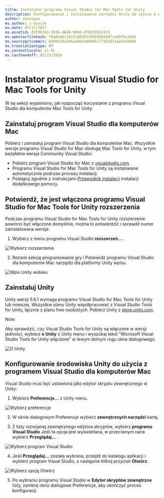 ```yaml
---
title: Instalator programu Visual Studio for Mac Tools for Unity
description: Konfigurowanie i instalowanie narzędzi Unity do użycia w programie Visual Studio dla komputerów Mac
author: dantogno
ms.author: v-davian
ms.date: 07/17/2017
ms.assetid: 83FDD7A3-5D16-4B4B-9080-078E3FB5C623
ms.openlocfilehash: f9a6da6c30132d6303705019919dfcad9f8cd484
ms.sourcegitcommit: b400528a83bea06d208d95c77282631ae4a93091
ms.translationtype: MT
ms.contentlocale: pl-PL
ms.lasthandoff: 05/23/2018
---
```

# <a name="setup-visual-studio-for-mac-tools-for-unity"></a>Instalator programu Visual Studio for Mac Tools for Unity

W tej sekcji wyjaśniono, jak rozpocząć korzystanie z programu Visual Studio dla komputerów Mac Tools for Unity.

## <a name="install-visual-studio-for-mac"></a>Zainstaluj program Visual Studio dla komputerów Mac

Pobierz i zainstaluj program Visual Studio dla komputerów Mac. Wszystkie wersje programu Visual Studio for Mac obsługę Mac Tools for Unity, w tym bezpłatna wersja Community Visual Studio:

* Pobierz program Visual Studio for Mac z [visualstudio.com](https://www.visualstudio.com/).
* Programu Visual Studio for Mac Tools for Unity są instalowane automatycznie podczas procesu instalacji.
* Postępuj zgodnie z instrukcjami [Przewodnik instalacji](installation.md) instalacji dodatkowego pomocy.

## <a name="confirm-that-the-visual-studio-for-mac-tools-for-unity-extension-is-enabled"></a>Potwierdź, że jest włączona programu Visual Studio for Mac Tools for Unity rozszerzenia

Podczas programu Visual Studio for Mac Tools for Unity rozszerzenie powinno być włączone domyślnie, można to potwierdzić i sprawdź numer zainstalowana wersja:

1.  Wybierz z menu programu Visual Studio **rozszerzeń...** .

  ![Wybierz rozszerzenia](media/setup-vsmac-tools-unity-image1.png)

2.  Rozwiń sekcję programowanie gry i Potwierdź programu Visual Studio dla komputerów Mac narzędzi dla platformy Unity wpisu.

  ![Wpis Unity widoku](media/setup-vsmac-tools-unity-image2.png)

## <a name="install-unity"></a>Zainstaluj Unity

Unity wersji 5.6.1 wymaga programu Visual Studio for Mac Tools for Unity lub nowszej. Wszystkie plany Unity współpracować z Visual Studio Tools for Unity, łącznie z planu free osobistych. Pobierz Unity z [store.unity.com](https://store.unity.com/).

> [!NOTE]
> Aby sprawdzić, czy Visual Studio Tools for Unity są włączone w wersji jedności, wybierz **o Unity** z Unity menu i wyszukaj tekst "Microsoft Visual Studio Tools for Unity włączone" w lewym dolnym rogu okna dialogowego.
>
>   ![O Unity](media/setup-vsmac-tools-unity-image3.png)

## <a name="configure-unity-for-use-with-visual-studio-for-mac"></a>Konfigurowanie środowiska Unity do użycia z programem Visual Studio dla komputerów Mac

Visual Studio musi być ustawiona jako edytor skryptu zewnętrznego w Unity:

1.  Wybierz **Preferencje...**  z Unity menu.

  ![Wybierz preferencje](media/setup-vsmac-tools-unity-image4.png)

2.  W oknie dialogowym Preferencje wybierz **zewnętrznych narzędzi** kartę.

3.  Z listy rozwijanej zewnętrznego edytora skryptów, wybierz **programu Visual Studio** Jeśli ta opcja jest wyświetlana, w przeciwnym razie wybierz **Przeglądaj...** .

  ![Wybierz program Visual Studio](media/setup-vsmac-tools-unity-image5.png)

4.  Jeśli **Przeglądaj...**  została wybrana, przejdź do katalogu aplikacji i wybierz program Visual Studio, a następnie kliknij przycisk **Otwórz**.

  ![Wybierz opcję Otwórz](media/setup-vsmac-tools-unity-image6.png)

5.  Po wybraniu programu Visual Studio w **Edytor skryptów zewnętrzne** listy, zamknij okno dialogowe Preferencje, aby ukończyć proces konfiguracji.

